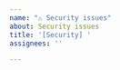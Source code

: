```yaml
---
name: "⚠ Security issues"
about: Security issues
title: '[Security] '
assignees: ''

---
```


<!--🔅🔅🔅🔅🔅🔅🔅🔅🔅🔅🔅🔅🔅🔅🔅🔅🔅🔅🔅🔅🔅🔅🔅🔅🔅🔅🔅🔅🔅🔅🔅

⚠If you find a security issue please report it directly to security@yetiforce.com.⚠

Reporting this type of issues publicly on GitHub might expose other users to attacks. Please be considerate.

Thank you!

PGP key:

m.krzaczkowski@yetiforce.com
http://hkps.pool.sks-keyservers.net/pks/lookup?search=m.krzaczkowski%40yetiforce.com&fingerprint=on&op=index
https://keys.openpgp.org/search?q=m.krzaczkowski%40yetiforce.com

security@yetiforce.com
http://hkps.pool.sks-keyservers.net/pks/lookup?search=security%40yetiforce.com&fingerprint=on&op=index
https://keys.openpgp.org/search?q=security%40yetiforce.com

🔅🔅🔅🔅🔅🔅🔅🔅🔅🔅🔅🔅🔅🔅🔅🔅🔅🔅🔅🔅🔅🔅🔅🔅🔅🔅🔅🔅🔅🔅🔅🔅🔅-->
